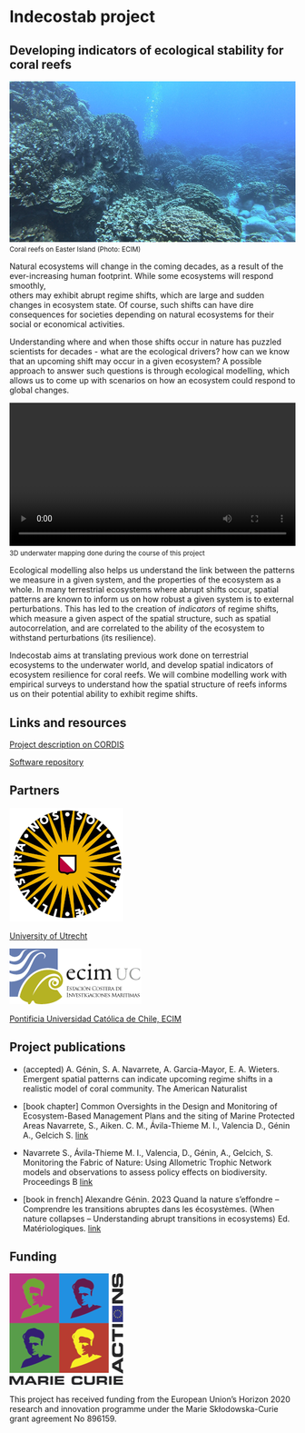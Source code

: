 
# Indecostab project

## Developing indicators of ecological stability for coral reefs 

![Coral site on Easter Island](/res/coral_rapa.jpg)
<small>Coral reefs on Easter Island (Photo: ECIM) </small>

Natural ecosystems will change in the coming decades, as a result of the 
ever-increasing human footprint. While some ecosystems will respond smoothly,  
others may exhibit abrupt regime shifts, which are large and sudden changes in 
ecosystem state. Of course, such shifts can have dire consequences for 
societies depending on natural ecosystems for their social or economical
activities. 

Understanding where and when those shifts occur in nature has puzzled scientists 
for decades - what are the ecological drivers? how can we know that an upcoming 
shift may occur in a given ecosystem? A possible approach to answer such 
questions is through ecological modelling, which allows us to come up with 
scenarios on how an ecosystem could respond to global changes. 

<video style="width: 100%;" src="https://alex.lecairn.org/files/indecostab_video_small.mp4" loop autoplay>
  Your browser does not support the display of videos.
</video>
<small>3D underwater mapping done during the course of this project</small>

Ecological modelling also helps us understand the link between the patterns we 
measure in a given system, and the properties of the ecosystem as a whole. In 
many terrestrial ecosystems where abrupt shifts occur, spatial patterns are 
known to inform us on how robust a given system is to external perturbations. 
This has led to the creation of *indicators* of regime shifts, which measure a 
given aspect of the spatial structure, such as spatial autocorrelation, and 
are correlated to the ability of the ecosystem to withstand perturbations (its 
resilience). 

Indecostab aims at translating previous work done on terrestrial ecosystems to 
the underwater world, and develop spatial indicators of ecosystem resilience for 
coral reefs. We will combine modelling work with empirical surveys to understand 
how the spatial structure of reefs informs us on their potential ability to 
exhibit regime shifts. 

## Links and resources 

[Project description on CORDIS](https://cordis.europa.eu/project/id/896159)

[Software repository](https://github.com/indecostab/)

## Partners 

![UU Logo](/res/logo_uu.png)

[University of Utrecht](https://www.uu.nl/)

![ECIM Logo](/res/logo_ecim.png)

[Pontificia Universidad Católica de Chile, ECIM](https://ecim.bio.puc.cl/)

## Project publications 

- (accepted) A. Génin, S. A. Navarrete, A. Garcia-Mayor, E. A. Wieters. Emergent spatial
patterns can indicate upcoming regime shifts in a realistic model of coral community. The
American Naturalist

- [book chapter] Common Oversights in the Design and Monitoring of Ecosystem-Based Management Plans and the siting of Marine Protected Areas Navarrete, S., Aiken. C. M., Ávila-Thieme M. I., Valencia D., Génin A., Gelcich S. [link](https://www.researchgate.net/profile/Sergio-Navarrete/publication/370713278_Common_Oversights_in_the_Design_and_Monitoring_of_Ecosystem-Based_Management_Plans_and_the_Siting_of_Marine_Protected_Areas/links/6462262efbaf5b27a4cb3e26/Common-Oversights-in-the-Design-and-Monitoring-of-Ecosystem-Based-Management-Plans-and-the-Siting-of-Marine-Protected-Areas.pdf)

- Navarrete S., Ávila-Thieme M. I., Valencia, D., Génin, A., Gelcich, S. Monitoring the Fabric of Nature: Using Allometric Trophic Network models and observations to assess policy effects on biodiversity. Proceedings B [link](https://doi.org/10.1098/rstb.2022.0189)

- [book in french] Alexandre Génin. 2023 Quand la nature s’effondre – Comprendre les transitions abruptes dans les écosystèmes. (When nature collapses – Understanding abrupt transitions in ecosystems) Ed. Matériologiques. [link](https://materiologiques.com/fr/modelisations-simulations-systemes-complexes-2425-5661/372-quand-la-nature-seffondre-comprendre-les-transitions-abruptes-dans-les-ecosystemes-9782373614008.html)

## Funding 

![MC Logo](/res/mc_logo.png)

This project has received funding from the European Union’s Horizon 2020
research and innovation programme under the Marie Skłodowska-Curie grant
agreement No 896159.
